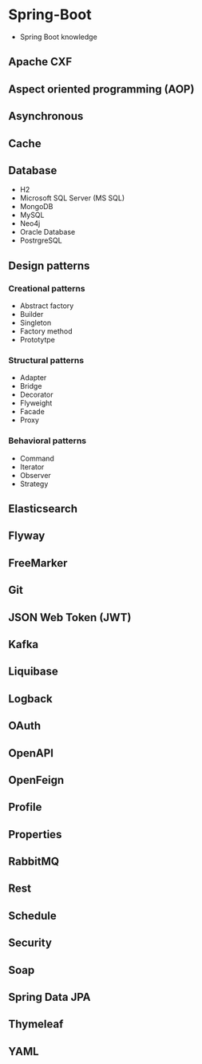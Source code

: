 # Spring-Boot
 - Spring Boot knowledge
 
## Apache CXF

## Aspect oriented programming (AOP)

## Asynchronous

## Cache

## Database

 - H2
 - Microsoft SQL Server (MS SQL)
 - MongoDB
 - MySQL
 - Neo4j
 - Oracle Database
 - PostrgreSQL


## Design patterns

### Creational patterns

 - Abstract factory
 - Builder
 - Singleton
 - Factory method
 - Prototytpe

### Structural patterns

 - Adapter 
 - Bridge
 - Decorator
 - Flyweight
 - Facade
 - Proxy

### Behavioral patterns

- Command
- Iterator
- Observer
- Strategy

## Elasticsearch

## Flyway

## FreeMarker

## Git

## JSON Web Token (JWT)

## Kafka

## Liquibase 

## Logback

## OAuth

## OpenAPI

## OpenFeign

## Profile

## Properties

## RabbitMQ

## Rest

## Schedule

## Security

## Soap

## Spring Data JPA

## Thymeleaf

## YAML
